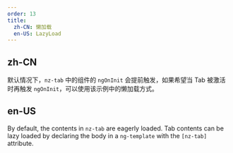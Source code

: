 ```yaml
---
order: 13
title:
  zh-CN: 懒加载
  en-US: LazyLoad
---
```


## zh-CN

默认情况下，`nz-tab` 中的组件的 `ngOnInit` 会提前触发，如果希望当 Tab 被激活时再触发 `ngOnInit`，可以使用该示例中的懒加载方式。

## en-US

By default, the contents in `nz-tab` are eagerly loaded. Tab contents can be lazy loaded by declaring the body in a `ng-template` with the `[nz-tab]` attribute.
